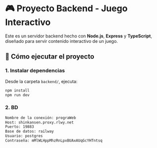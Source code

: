 # 🎮 Proyecto Backend - Juego Interactivo

Este es un servidor backend hecho con **Node.js**, **Express** y **TypeScript**, diseñado para servir contenido interactivo de un juego.


## 🚀 Cómo ejecutar el proyecto

### 1. Instalar dependencias

Desde la carpeta `backend/`, ejecuta:

```bash
npm install
npm run dev
```
### 2. BD
```bash
Nombre de la conexión: prograWeb
Host: shinkansen.proxy.rlwy.net
Puerto: 19883
Base de datos: railway
Usuario: postgres
Contraseña: mMlWLHppMhzRnLpxBUAxAUqGcYHTntsq

```
